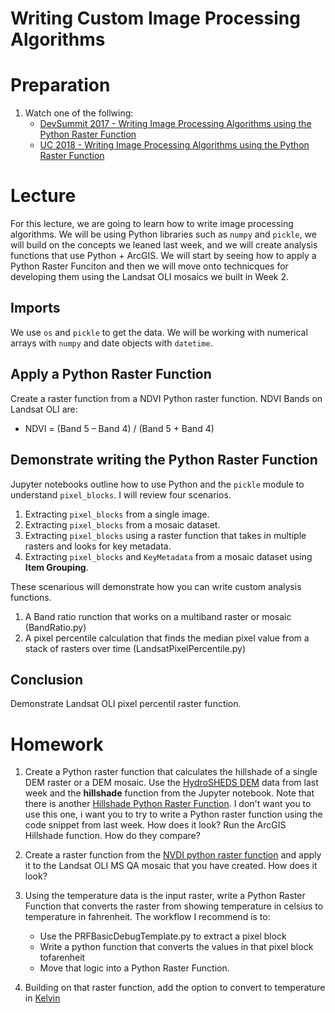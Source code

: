 # Writing Custom Image Processing Algorithms

# Preparation
1. Watch one of the follwing:
    - [DevSummit 2017 - Writing Image Processing Algorithms using the Python Raster Function](https://www.esri.com/videos/watch?videoid=OgwnKRrVHN0)
    - [UC 2018 - Writing Image Processing Algorithms using the Python Raster Function](https://www.esri.com/videos/watch?videoid=FenT61l-xyQ&title=writing-image-processing-algorithms-using-the-python-raster-function)

# Lecture
For this lecture, we are going to learn how to write image processing algorithms. We will be using Python libraries such as ```numpy``` and ```pickle```, we will build on the concepts we leaned last week, and we will create analysis functions that use Python + ArcGIS. We will start by seeing how to apply a Python Raster Funciton and then we will move onto technicques for developing them using the Landsat OLI mosaics we built in Week 2.

## Imports

We use ```os``` and ```pickle``` to get the data. We will be working with numerical arrays with ```numpy``` and date objects with ```datetime```.

## Apply a Python Raster Function
Create a raster function from a NDVI Python raster function.
NDVI Bands on Landsat OLI are:
- NDVI = (Band 5 – Band 4) / (Band 5 + Band 4)

## Demonstrate writing the Python Raster Function
Jupyter notebooks outline how to use Python and the ```pickle``` module to understand ```pixel_blocks```. I will review four scenarios. 
1. Extracting ```pixel_blocks``` from a single image.
2. Extracting ```pixel_blocks``` from a mosaic dataset.
3. Extracting ```pixel_blocks``` using a raster function that takes in multiple rasters and looks for key metadata.
4. Extracting ```pixel_blocks``` and ```KeyMetadata``` from a mosaic dataset using **Item Grouping**.

These scenarious will demonstrate how you can write custom analysis functions.

1. A Band ratio runction that works on a multiband raster or mosaic (BandRatio.py)
2. A pixel percentile calculation that finds the median pixel value from a stack of rasters over time (LandsatPixelPercentile.py)

## Conclusion
Demonstrate Landsat OLI pixel percentil raster function.

# Homework

1. Create a Python raster function that calculates the hillshade of a single DEM raster or a DEM mosaic. Use the [HydroSHEDS DEM](https://hydrosheds.cr.usgs.gov/dataavail.php) data from last week and the **hillshade** function from the Jupyter notebook. Note that there is another [Hillshade Python Raster Function](https://github.com/Esri/raster-functions/blob/master/functions/Hillshade.py). I don't want you to use this one, i want you to try to write a Python raster function using the code snippet from last week. How does it look? Run the ArcGIS Hillshade function. How do they compare?

2. Create a raster function from the [NVDI python raster function](https://github.com/Esri/raster-functions/blob/master/functions/NDVI.py) and apply it to the Landsat OLI MS QA mosaic that you have created. How does it look?

3. Using the temperature data is the input raster, write a Python Raster Function that converts the raster from showing temperature in celsius to temperature in fahrenheit. The workflow I recommend is to:
    - Use the PRFBasicDebugTemplate.py to extract a pixel block
    - Write a python function that converts the values in that pixel block tofarenheit
    - Move that logic into a Python Raster Function.

4. Building on that raster function, add the option to convert to temperature in [Kelvin](https://www.rapidtables.com/convert/temperature/how-celsius-to-kelvin.html)
